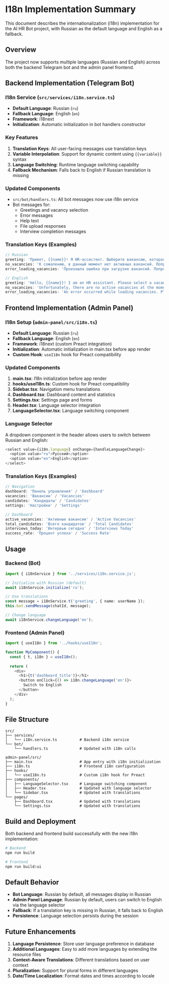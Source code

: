 # I18n Implementation Summary

This document describes the internationalization (i18n) implementation for the AI HR Bot project, with Russian as the default language and English as a fallback.

## Overview

The project now supports multiple languages (Russian and English) across both the backend Telegram bot and the admin panel frontend.

## Backend Implementation (Telegram Bot)

### I18n Service (`src/services/i18n.service.ts`)

- **Default Language**: Russian (`ru`)
- **Fallback Language**: English (`en`)
- **Framework**: i18next
- **Initialization**: Automatic initialization in bot handlers constructor

### Key Features

1. **Translation Keys**: All user-facing messages use translation keys
2. **Variable Interpolation**: Support for dynamic content using `{{variable}}` syntax
3. **Language Switching**: Runtime language switching capability
4. **Fallback Mechanism**: Falls back to English if Russian translation is missing

### Updated Components

- `src/bot/handlers.ts`: All bot messages now use i18n service
- Bot messages for:
  - Greetings and vacancy selection
  - Error messages
  - Help text
  - File upload responses
  - Interview completion messages

### Translation Keys (Examples)

```typescript
// Russian
greeting: 'Привет, {{name}}! Я HR-ассистент. Выберите вакансию, которая вас интересует:'
no_vacancies: 'К сожалению, в данный момент нет активных вакансий. Попробуйте позже.'
error_loading_vacancies: 'Произошла ошибка при загрузке вакансий. Попробуйте позже.'

// English
greeting: 'Hello, {{name}}! I am an HR assistant. Please select a vacancy that interests you:'
no_vacancies: 'Unfortunately, there are no active vacancies at the moment. Please try again later.'
error_loading_vacancies: 'An error occurred while loading vacancies. Please try again later.'
```

## Frontend Implementation (Admin Panel)

### I18n Setup (`admin-panel/src/i18n.ts`)

- **Default Language**: Russian (`ru`)
- **Fallback Language**: English (`en`)
- **Framework**: i18next (custom Preact integration)
- **Initialization**: Automatic initialization in main.tsx before app render
- **Custom Hook**: `useI18n` hook for Preact compatibility

### Updated Components

1. **main.tsx**: I18n initialization before app render
2. **hooks/useI18n.ts**: Custom hook for Preact compatibility
3. **Sidebar.tsx**: Navigation menu translations
4. **Dashboard.tsx**: Dashboard content and statistics
5. **Settings.tsx**: Settings page and forms
6. **Header.tsx**: Language selector integration
7. **LanguageSelector.tsx**: Language switching component

### Language Selector

A dropdown component in the header allows users to switch between Russian and English:

```typescript
<select value={i18n.language} onChange={handleLanguageChange}>
  <option value="ru">Русский</option>
  <option value="en">English</option>
</select>
```

### Translation Keys (Examples)

```typescript
// Navigation
dashboard: 'Панель управления' / 'Dashboard'
vacancies: 'Вакансии' / 'Vacancies'
candidates: 'Кандидаты' / 'Candidates'
settings: 'Настройки' / 'Settings'

// Dashboard
active_vacancies: 'Активные вакансии' / 'Active Vacancies'
total_candidates: 'Всего кандидатов' / 'Total Candidates'
interviews_today: 'Интервью сегодня' / 'Interviews Today'
success_rate: 'Процент успеха' / 'Success Rate'
```

## Usage

### Backend (Bot)

```typescript
import { i18nService } from '../services/i18n.service.js';

// Initialize with Russian (default)
await i18nService.initialize('ru');

// Use translations
const message = i18nService.t('greeting', { name: userName });
this.bot.sendMessage(chatId, message);

// Change language
await i18nService.changeLanguage('en');
```

### Frontend (Admin Panel)

```typescript
import { useI18n } from '../hooks/useI18n';

function MyComponent() {
  const { t, i18n } = useI18n();
  
  return (
    <div>
      <h1>{t('dashboard_title')}</h1>
      <button onClick={() => i18n.changeLanguage('en')}>
        Switch to English
      </button>
    </div>
  );
}
```

## File Structure

```
src/
├── services/
│   └── i18n.service.ts          # Backend i18n service
└── bot/
    └── handlers.ts              # Updated with i18n calls

admin-panel/src/
├── main.tsx                     # App entry with i18n initialization
├── i18n.ts                      # Frontend i18n configuration
├── hooks/
│   └── useI18n.ts               # Custom i18n hook for Preact
├── components/
│   ├── LanguageSelector.tsx     # Language switching component
│   ├── Header.tsx               # Updated with language selector
│   └── Sidebar.tsx              # Updated with translations
└── pages/
    ├── Dashboard.tsx            # Updated with translations
    └── Settings.tsx             # Updated with translations
```

## Build and Deployment

Both backend and frontend build successfully with the new i18n implementation:

```bash
# Backend
npm run build

# Frontend
npm run build:ui
```

## Default Behavior

- **Bot Language**: Russian by default, all messages display in Russian
- **Admin Panel Language**: Russian by default, users can switch to English via the language selector
- **Fallback**: If a translation key is missing in Russian, it falls back to English
- **Persistence**: Language selection persists during the session

## Future Enhancements

1. **Language Persistence**: Store user language preference in database
2. **Additional Languages**: Easy to add more languages by extending the resource files
3. **Context-Aware Translations**: Different translations based on user context
4. **Pluralization**: Support for plural forms in different languages
5. **Date/Time Localization**: Format dates and times according to locale
